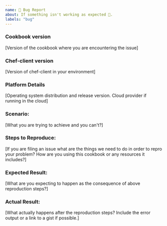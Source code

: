 ```yaml
---
name: 🐛 Bug Report
about: If something isn't working as expected 🤔.
labels: "bug"
---
```


### Cookbook version
[Version of the cookbook where you are encountering the issue]

### Chef-client version
[Version of chef-client in your environment]

### Platform Details
[Operating system distribution and release version. Cloud provider if running in the cloud]

### Scenario:
[What you are trying to achieve and you can't?]

### Steps to Reproduce:
[If you are filing an issue what are the things we need to do in order to repro your problem? How are you using this cookbook or any resources it includes?]

### Expected Result:
[What are you expecting to happen as the consequence of above reproduction steps?]

### Actual Result:
[What actually happens after the reproduction steps? Include the error output or a link to a gist if possible.]

